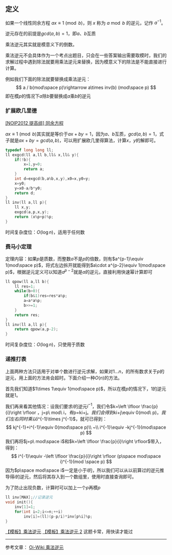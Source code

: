 ## 定义
如果一个线性同余方程 $ax \equiv 1 \pmod b$，则 $x$ 称为 $a \bmod b$ 的逆元，记作 $a^{-1}$。

逆元存在的前提是$gcd(a,b)=1$，即$a、b$互质

乘法逆元其实就是模意义下的倒数。

乘法逆元不会具体作为一个考点出题目，只会在一些答案输出需要取模时，我们的求解过程中遇到除法就要用乘法逆元来替换，因为模意义下的除法是不能直接进行计算。

例如我们下面的除法就要替换成乘法逆元：
$$
a / b(mod\space p)\rightarrow a\times inv(b) (mod\space p)
$$
即在模$p$的情况下$a$除$b$要替换成$a$乘$b$的逆元


### 扩展欧几里德
[[NOIP2012 提高组] 同余方程](https://www.luogu.com.cn/problem/P1082)

$ax \equiv 1 \pmod b$其实就是等价于$ax+by=1$，因为$a、b$互质，$gcd(a,b)=1$，式子就是$ax+by=gcd(a,b)$，可以用扩展欧几里得算法，计算$x，y$的解即可。
 
```cpp
typedef long long ll;
ll exgcd(ll a,ll b,ll& x,ll& y){
    if(!b){
        x=1,y=0;
        return a;
    }
    int d=exgcd(b,a%b,x,y),x0=x,y0=y;
    x=y0;
    y=x0-a/b*y0;
    return d;
}
ll inv(ll a,ll p){
    ll x,y;
    exgcd(a,p,x,y);
    return (x%p+p)%p;
}
```
时间复杂度位：$O(\log n)$，适用于任何数
### 费马小定理
定理内容：如果$p$是质数，而整数$a$不是$p$的倍数，则有$a^{p-1}\equiv 1(mod\space p)$，将式左边拆开就能得到$a\cdot a^{p-2}\equiv 1(mod\space p)$，根据逆元定义可以知道$a^{p-2}$就是$a$的逆元，直接利用快速幂计算即可

```cpp
ll qpow(ll a,ll b){
    ll res=1;
    while(b>0){
        if(b&1)res=res*a%p;
        a=a*a%p;
        b>>=1;
    }
    return res;
}
ll inv(ll a,ll p){
    return qpow(a,p-2);
}
```
时间复杂度位：$O(\log n)$，只使用于质数

### 递推打表
上面两种方法只适用于对单个数进行逆元求解，如果对$1\dots n$，的所有数求关于$p$的逆元，用上面的方法肯会超时。下面介绍一种$O(n)$的方法。

首先我们知道$1\times 1\equiv 1(mod\space p)$，所以在模$p$的情况下，$1$的逆元就是$1$。

我们再来看其他情况：设我们要求$i$的逆元$i^{-1}$，我们令$k=\left \lfloor \frac{p}{i}\right \rfloor $，$j=p\ mod\ i$，有$p=ki+j$。我们会得到$ki+j\equiv 0(mod\ p)$，我们左右同时乘以$i^{-1}\times j^{-1}$，就可已得到：
$$
kj^{-1}+i^{-1}\equiv 0(mod\space p)\\
~\\
i^{-1}\equiv -kj^{-1}(mod\space p)
$$
我们再将$j=p\ mod\space i$和$k=\left \lfloor \frac{p}{i}\right \rfloor$带入，得到：
$$
i^{-1}\equiv -\left \lfloor \frac{p}{i}\right \rfloor (p\space mod\space i)^{-1}(mod \space p)
$$
因为$p\space mod\space i$一定是小于$i$的，所以我们可以从以前算过的逆元推导得$i$的逆元，然后将其存入到一个数组里，使用时直接查询即可。

为了防止出现负数，计算时可以加上一个$p$再模$p$
```cpp
ll inv[MAX];//记录逆元
void init(){
    inv[1]=1;
    for(int i=2;i<=n;++i)
        inv[i]=(ll)(p-p/i)*inv[p%i]%p;
}
```

[【模板】乘法逆元](https://www.luogu.com.cn/problem/P3811)
[【模板】乘法逆元 2](https://www.luogu.com.cn/problem/P5431)  这题卡常，用快读才能过

-----------------
参考文章：
[Oi-Wiki 乘法逆元](https://oi-wiki.org/math/number-theory/inverse/)
